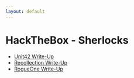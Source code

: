 ```yaml
---
layout: default
---
```


# HackTheBox - Sherlocks

- <a href="/blog/write-ups/sherlocks-unit42.html">Unit42 Write-Up</a>
- <a href="/blog/write-ups/sherlocks-recollection.html">Recollection Write-Up</a>
- <a href="/blog/write-ups/sherlocks-rogueone.html">RogueOne Write-Up</a>

